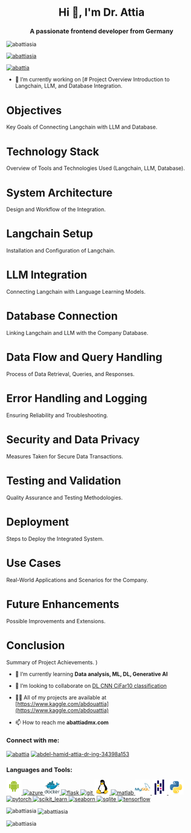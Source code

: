 
<h1 align="center">Hi 👋, I'm Dr. Attia</h1>
<h3 align="center">A passionate frontend developer from Germany</h3>

<p align="left"> <img src="https://komarev.com/ghpvc/?username=abattiasia&label=Profile%20views&color=0e75b6&style=flat" alt="abattiasia" /> </p>

<p align="left"> <a href="https://github.com/ryo-ma/github-profile-trophy"><img src="https://github-profile-trophy.vercel.app/?username=abattiasia" alt="abattiasia" /></a> </p>

<p align="left"> <a href="https://twitter.com/abattia" target="blank"><img src="https://img.shields.io/twitter/follow/abattia?logo=twitter&style=for-the-badge" alt="abattia" /></a> </p>

- 🔭 I’m currently working on [# Project Overview
Introduction to Langchain, LLM, and Database Integration.

# Objectives
Key Goals of Connecting Langchain with LLM and Database.

# Technology Stack
Overview of Tools and Technologies Used (Langchain, LLM, Database).

# System Architecture
Design and Workflow of the Integration.

# Langchain Setup
Installation and Configuration of Langchain.

# LLM Integration
Connecting Langchain with Language Learning Models.

# Database Connection
Linking Langchain and LLM with the Company Database.

# Data Flow and Query Handling
Process of Data Retrieval, Queries, and Responses.

# Error Handling and Logging
Ensuring Reliability and Troubleshooting.

# Security and Data Privacy
Measures Taken for Secure Data Transactions.

# Testing and Validation
Quality Assurance and Testing Methodologies.

# Deployment
Steps to Deploy the Integrated System.

# Use Cases
Real-World Applications and Scenarios for the Company.

# Future Enhancements
Possible Improvements and Extensions.

# Conclusion
Summary of Project Achievements.
)

- 🌱 I’m currently learning **Data analysis, ML, DL, Generative AI**

- 👯 I’m looking to collaborate on [DL CNN CiFar10 classification](https://www.kaggle.com/code/abdouattia/cifar-cnn)

- 👨‍💻 All of my projects are available at [https://www.kaggle.com/abdouattia](https://www.kaggle.com/abdouattia)

- 📫 How to reach me **abattiadmx.com**

<h3 align="left">Connect with me:</h3>
<p align="left">
<a href="https://twitter.com/abattia" target="blank"><img align="center" src="https://raw.githubusercontent.com/rahuldkjain/github-profile-readme-generator/master/src/images/icons/Social/twitter.svg" alt="abattia" height="30" width="40" /></a>
<a href="https://linkedin.com/in/abdel-hamid-attia-dr-ing-34398a153" target="blank"><img align="center" src="https://raw.githubusercontent.com/rahuldkjain/github-profile-readme-generator/master/src/images/icons/Social/linked-in-alt.svg" alt="abdel-hamid-attia-dr-ing-34398a153" height="30" width="40" /></a>
</p>

<h3 align="left">Languages and Tools:</h3>
<p align="left"> <a href="https://developer.android.com" target="_blank" rel="noreferrer"> <img src="https://raw.githubusercontent.com/devicons/devicon/master/icons/android/android-original-wordmark.svg" alt="android" width="40" height="40"/> </a> <a href="https://azure.microsoft.com/en-in/" target="_blank" rel="noreferrer"> <img src="https://www.vectorlogo.zone/logos/microsoft_azure/microsoft_azure-icon.svg" alt="azure" width="40" height="40"/> </a> <a href="https://www.docker.com/" target="_blank" rel="noreferrer"> <img src="https://raw.githubusercontent.com/devicons/devicon/master/icons/docker/docker-original-wordmark.svg" alt="docker" width="40" height="40"/> </a> <a href="https://flask.palletsprojects.com/" target="_blank" rel="noreferrer"> <img src="https://www.vectorlogo.zone/logos/pocoo_flask/pocoo_flask-icon.svg" alt="flask" width="40" height="40"/> </a> <a href="https://git-scm.com/" target="_blank" rel="noreferrer"> <img src="https://www.vectorlogo.zone/logos/git-scm/git-scm-icon.svg" alt="git" width="40" height="40"/> </a> <a href="https://www.linux.org/" target="_blank" rel="noreferrer"> <img src="https://raw.githubusercontent.com/devicons/devicon/master/icons/linux/linux-original.svg" alt="linux" width="40" height="40"/> </a> <a href="https://www.mathworks.com/" target="_blank" rel="noreferrer"> <img src="https://upload.wikimedia.org/wikipedia/commons/2/21/Matlab_Logo.png" alt="matlab" width="40" height="40"/> </a> <a href="https://www.mysql.com/" target="_blank" rel="noreferrer"> <img src="https://raw.githubusercontent.com/devicons/devicon/master/icons/mysql/mysql-original-wordmark.svg" alt="mysql" width="40" height="40"/> </a> <a href="https://pandas.pydata.org/" target="_blank" rel="noreferrer"> <img src="https://raw.githubusercontent.com/devicons/devicon/2ae2a900d2f041da66e950e4d48052658d850630/icons/pandas/pandas-original.svg" alt="pandas" width="40" height="40"/> </a> <a href="https://www.python.org" target="_blank" rel="noreferrer"> <img src="https://raw.githubusercontent.com/devicons/devicon/master/icons/python/python-original.svg" alt="python" width="40" height="40"/> </a> <a href="https://pytorch.org/" target="_blank" rel="noreferrer"> <img src="https://www.vectorlogo.zone/logos/pytorch/pytorch-icon.svg" alt="pytorch" width="40" height="40"/> </a> <a href="https://scikit-learn.org/" target="_blank" rel="noreferrer"> <img src="https://upload.wikimedia.org/wikipedia/commons/0/05/Scikit_learn_logo_small.svg" alt="scikit_learn" width="40" height="40"/> </a> <a href="https://seaborn.pydata.org/" target="_blank" rel="noreferrer"> <img src="https://seaborn.pydata.org/_images/logo-mark-lightbg.svg" alt="seaborn" width="40" height="40"/> </a> <a href="https://www.sqlite.org/" target="_blank" rel="noreferrer"> <img src="https://www.vectorlogo.zone/logos/sqlite/sqlite-icon.svg" alt="sqlite" width="40" height="40"/> </a> <a href="https://www.tensorflow.org" target="_blank" rel="noreferrer"> <img src="https://www.vectorlogo.zone/logos/tensorflow/tensorflow-icon.svg" alt="tensorflow" width="40" height="40"/> </a> </p>

<p><img align="left" src="https://github-readme-stats.vercel.app/api/top-langs?username=abattiasia&show_icons=true&locale=en&layout=compact" alt="abattiasia" /></p>

<p>&nbsp;<img align="center" src="https://github-readme-stats.vercel.app/api?username=abattiasia&show_icons=true&locale=en" alt="abattiasia" /></p>

<p><img align="center" src="https://github-readme-streak-stats.herokuapp.com/?user=abattiasia&" alt="abattiasia" /></p>
